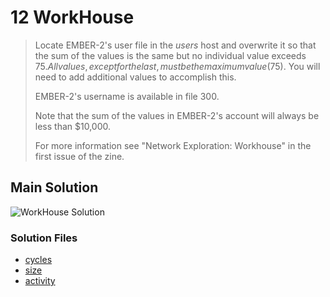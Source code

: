 # 12 WorkHouse

> Locate EMBER-2's user file in the _users_ host and overwrite it so that the sum of the values is the same but no individual value exceeds $75. All values, except for the last, must be the maximum value ($75). You will need to add additional values to accomplish this.
>
> EMBER-2's username is available in file 300.
>
> Note that the sum of the values in EMBER-2's account will always be less than \$10,000.
>
> For more information see "Network Exploration: Workhouse" in the first issue of the zine.

## Main Solution

![WorkHouse Solution][solution]

[solution]: https://i.imgur.com/bWKswxQ.gif "WorkHouse Solution"

### Solution Files

-   [cycles](cycles/)
-   [size](size/)
-   [activity](activity/)
